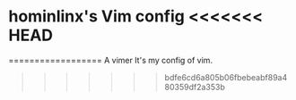 hominlinx's Vim config
<<<<<<< HEAD
=======
==================
A vimer 
It's my config of vim.
>>>>>>> bdfe6cd6a805b06fbebeabf89a480359df2a353b
